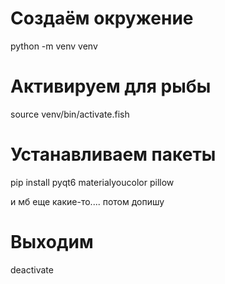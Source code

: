 # Создаём окружение
python -m venv venv

# Активируем для рыбы
source venv/bin/activate.fish

# Устанавливаем пакеты
pip install pyqt6 materialyoucolor pillow

и мб еще какие-то.... потом допишу

# Выходим
deactivate
